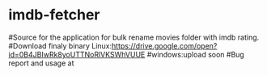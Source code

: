 # imdb-fetcher
#Source for the application  for bulk rename movies folder with imdb rating.
#Download finaly binary Linux:https://drive.google.com/open?id=0B4JBIwRk8yoUTTNoRlVKSWhVUUE
#windows:upload soon
#Bug report and usage at 
